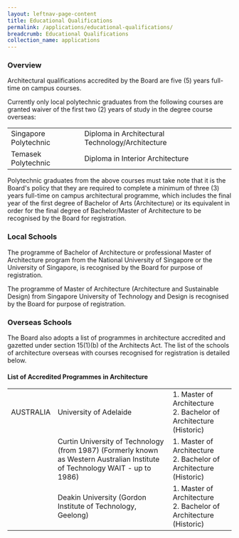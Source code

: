 ```yaml
---
layout: leftnav-page-content
title: Educational Qualifications
permalink: /applications/educational-qualifications/
breadcrumb: Educational Qualifications
collection_name: applications
---
```


### **Overview**

Architectural qualifications accredited by the Board are five (5) years full-time on campus courses.

Currently only local polytechnic graduates from the following courses are granted waiver of the first two (2) years of study in the degree course overseas:

<table class="table-v">
  <tr>
    <td>Singapore Polytechnic</td>
    <td>Diploma in Architectural Technology/Architecture</td>
  </tr>
  <tr>
    <td>Temasek Polytechnic</td>
    <td>Diploma in Interior Architecture</td>
  </tr>
</table>

Polytechnic graduates from the above courses must take note that it is the Board's policy that they are required to complete a minimum of three (3) years full-time on campus architectural programme, which includes the final year of the first degree of Bachelor of Arts (Architecture) or its equivalent in order for the final degree of Bachelor/Master of Architecture to be recognised by the Board for registration.

### **Local Schools**

The programme of Bachelor of Architecture or professional Master of Architecture program from the National University of Singapore or the University of Singapore, is recognised by the Board for purpose of registration.

The programme of Master of Architecture (Architecture and Sustainable Design) from Singapore University of Technology and Design is recognised by the Board for purpose of registration.

### **Overseas Schools**

The Board also adopts a list of programmes in architecture accredited and gazetted under section 15(1)(b) of the Architects Act. The list of the schools of architecture overseas with courses recognised for registration is detailed below.

#### **List of Accredited Programmes in Architecture**

<table class="table-v">
  <tr>
    <td>AUSTRALIA</td>
    <td>University of Adelaide</td>
    <td>1. Master of Architecture<br>2. Bachelor of Architecture (Historic)</td>
  </tr>
  <tr>
    <td></td>
    <td>Curtin University of Technology (from 1987) (Formerly known as Western Australian Institute of Technology WAIT - up to 1986)</td>
    <td>1. Master of Architecture<br>2. Bachelor of Architecture (Historic)</td>
  </tr>
  <tr>
    <td></td>
    <td>Deakin University (Gordon Institute of Technology, Geelong)</td>
    <td>1. Master of Architecture<br>2. Bachelor of Architecture (Historic)</td>
  </tr>
</table>
